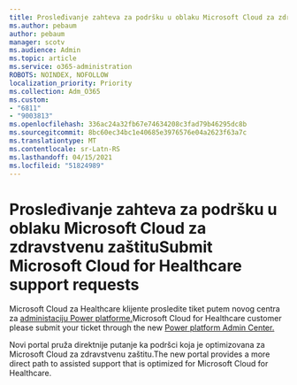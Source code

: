 ```yaml
---
title: Prosleđivanje zahteva za podršku u oblaku Microsoft Cloud za zdravstvenu zaštitu
ms.author: pebaum
author: pebaum
manager: scotv
ms.audience: Admin
ms.topic: article
ms.service: o365-administration
ROBOTS: NOINDEX, NOFOLLOW
localization_priority: Priority
ms.collection: Adm_O365
ms.custom:
- "6811"
- "9003813"
ms.openlocfilehash: 336ac24a32fb67e74634208c3fad79b46295dc8b
ms.sourcegitcommit: 8bc60ec34bc1e40685e3976576e04a2623f63a7c
ms.translationtype: MT
ms.contentlocale: sr-Latn-RS
ms.lasthandoff: 04/15/2021
ms.locfileid: "51824989"
---
```

# <a name="submit-microsoft-cloud-for-healthcare-support-requests"></a><span data-ttu-id="e1c6a-102">Prosleđivanje zahteva za podršku u oblaku Microsoft Cloud za zdravstvenu zaštitu</span><span class="sxs-lookup"><span data-stu-id="e1c6a-102">Submit Microsoft Cloud for Healthcare support requests</span></span>

<span data-ttu-id="e1c6a-103">Microsoft Cloud za Healthcare klijente prosledite tiket putem novog centra za [administaciju Power platforme.](https://admin.powerplatform.microsoft.com/support?newTicket&product=Flow)</span><span class="sxs-lookup"><span data-stu-id="e1c6a-103">Microsoft Cloud for Healthcare  customer please submit your ticket through the new [Power platform Admin Center.](https://admin.powerplatform.microsoft.com/support?newTicket&product=Flow)</span></span>

<span data-ttu-id="e1c6a-104">Novi portal pruža direktnije putanje ka podršci koja je optimizovana za Microsoft Cloud za zdravstvenu zaštitu.</span><span class="sxs-lookup"><span data-stu-id="e1c6a-104">The new portal provides a more direct path to assisted support that is optimized for  Microsoft Cloud for Healthcare.</span></span>
